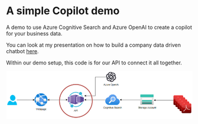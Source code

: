 # A simple Copilot demo

A demo to use Azure Cognitive Search and Azure OpenAI to create a copilot for your business data.

You can look at my presentation on how to build a company data driven chatbot [here](https://github.com/e11en/Api.CopilotDemo/blob/main/docs/Presentation-Building-a-company-data-driven-chatbot.pdf).

Within our demo setup, this code is for our API to connect it all together.

![Diagram of the setup](https://github.com/e11en/Api.CopilotDemo/blob/main/docs/diagram.png)
